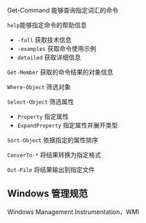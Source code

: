 Get-Command 能够查询指定词汇的命令

`help`能够指定命令的帮助信息

- `-full` 获取技术信息
- `-examples` 获取命令使用示例
- `detailed` 获取详细信息

`Get-Member` 获取的命令结果的对象信息

`Where-Object` 筛选对象

`Select-Object` 筛选属性

- `Property` 指定属性
- `ExpandProperty` 指定属性并展开类型

`Sort-Object` 依据指定的属性排序

`ConverTo-*` 将结果转换为指定格式

`Out-File` 将结果输出到指定文件

## Windows 管理规范

Windows Management Instrumentation，WMI
